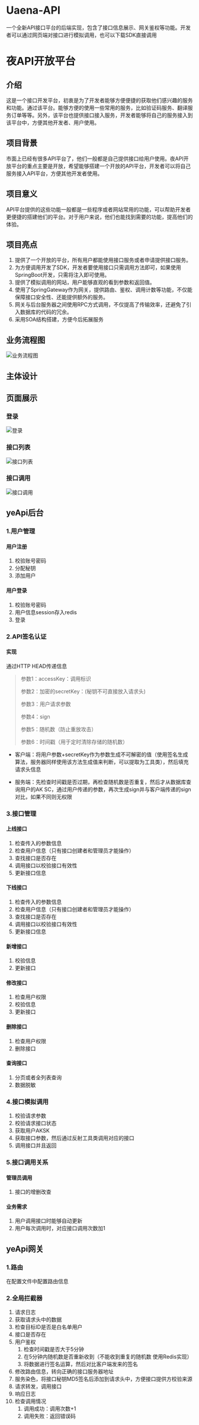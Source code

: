 # Uaena-API
一个全新API接口平台的后端实现，包含了接口信息展示、网关鉴权等功能。开发者可以通过网页端对接口进行模拟调用，也可以下载SDK直接调用
# 夜API开放平台
## 介绍
这是一个接口开发平台，初衷是为了开发者能够方便便捷的获取他们感兴趣的服务和功能。通过该平台。能够方便的使用一些常用的服务，比如验证码服务、翻译服务订单等等。另外，该平台也提供接口接入服务，开发者能够将自己的服务接入到该平台中，方便其他开发者、用户使用。
## 项目背景
市面上已经有很多API平台了，他们一般都是自己提供接口给用户使用。夜API开放平台的重点主要是开放，希望能够搭建一个开放的API平台，开发者可以将自己服务接入API平台，方便其他开发者使用。
## 项目意义
API平台提供的这些功能一般都是一些程序或者网站常用的功能，可以帮助开发者更便捷的搭建他们的平台。对于用户来说，他们也能找到需要的功能，提高他们的体验。
## 项目亮点
1. 提供了一个开放的平台，所有用户都能使用接口服务或者申请提供接口服务。
2. 为方便调用开发了SDK，开发者要使用接口只需调用方法即可，如果使用SpringBoot开发，只需将注入即可使用。
3. 提供了模拟调用的网站，用户能够直观的看到参数和返回值。
4. 使用了SpringGateway作为网关，提供路由、鉴权、调用计数等功能，不仅能保障接口安全性、还能提供额外的服务。
5. 网关与后台服务器之间使用RPC方式调用，不仅提高了传输效率，还避免了引入数据库的代码的冗余。
6. 采用SOA结构搭建，方便今后拓展服务
## 业务流程图
![业务流程图](img/FrameDiagram.jpg)
## 主体设计
## 页面展示
### 登录
![登录](img/login.png)
### 接口列表
![接口列表](img/showList.png)
### 接口调用
![接口调用](img/send.png)
## yeApi后台
### 1.用户管理
#### 用户注册
1. 校验账号密码
2. 分配秘钥
3. 添加用户

#### 用户登录

1. 校验账号密码
2. 用户信息session存入redis
3. 登录

### 2.API签名认证

#### 实现

通过HTTP HEAD传递信息

> 参数1：accessKey：调用标识
>
> 参数2：加密的secretKey：(秘钥不可直接放入请求头)
>
> 参数3：用户请求参数
>
> 参数4：sign
>
> 参数5：随机数（防止重放攻击）
>
> 参数6：时间戳（用于定时清除存储的随机数）

- 客户端：将用户参数+secretKey作为参数生成不可解密的值（使用签名生成算法，服务器同样使用该方法生成值来判断，可以提取为工具类），然后填充请求头信息

- 服务端：先检查时间戳是否过期，再检查随机数是否重复，然后才从数据库查询用户的AK SC，通过用户传递的参数，再次生成sign并与客户端传递的sign对比，如果不同则无权限

### 3.接口管理
#### 上线接口

1. 检查传入的参数信息
2. 检查用户信息（只有接口创建者和管理员才能操作）
3. 查找接口是否存在
4. 调用接口以校验接口有效性
5. 更新接口信息

#### 下线接口

1. 检查传入的参数信息
2. 检查用户信息（只有接口创建者和管理员才能操作）
3. 查找接口是否存在
4. 调用接口以校验接口有效性
5. 更新接口信息

#### 新增接口
1. 校验信息
2. 更新接口
#### 修改接口
1. 检查用户权限
2. 校验信息
3. 更新接口
#### 删除接口
1. 检查用户权限
2. 删除接口
#### 查询接口
1. 分页或者全列表查询
2. 数据脱敏

### 4.接口模拟调用
1. 校验请求参数
2. 校验请求接口状态
3. 获取用户AKSK
4. 获取接口参数，然后通过反射工具类调用对应的接口
4. 调用接口并且返回
### 5.接口调用关系

#### 管理员调用
1. 接口的增删改查
#### 业务需求
1. 用户调用接口时能够自动更新
2. 用户每次调用时，对应接口调用次数加1

## yeApi网关
### 1.路由
在配置文件中配置路由信息
### 2.全局拦截器
1. 请求日志
2. 获取请求头中的数据
3. 检查目标ID是否是白名单用户
4. 接口是否存在
5. 用户鉴权
    1. 检查时间戳是否大于5分钟
    2. 在5分钟内随机数是否重新收到（不能收到重复的随机数 使用Redis实现）
    3. 将数据进行签名运算，然后对比客户端发来的签名
6. 修改路由信息，转向正确的接口服务器地址
7. 服务染色，将接口秘钥MD5签名后添加到请求头中，方便接口提供方校验来源
8. 请求转发，调用接口
9. 响应日志
10. 检查调用情况
    1. 调用成功：调用次数+1
    2. 调用失败：返回错误码
